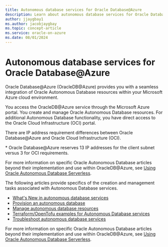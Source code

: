```yaml
---
title: Autonomous database services for Oracle Database@Azure
description: Learn about autonomous database services for Oracle Database@Azure.
author: jjaygbay1
ms.author: jacobjaygbay
ms.topic: concept-article
ms.service: oracle-on-azure
ms.date: 08/01/2024
---
```


# Autonomous database services for Oracle Database@Azure

Oracle Database@Azure (OracleDB@Azure) provides you with a seamless integration of Oracle Autonomous Database resources within your Microsoft Azure cloud environment.

You access the OracleDB@Azure service through the Microsoft Azure portal. You create and manage Oracle Autonomous Database resources. For additional Autonomous Database functionality, you have direct access to the Oracle Cloud Infrastructure (OCI) portal.

There are IP address requirement differences between Oracle Database@Azure and Oracle Cloud Infrastructure (OCI).

\* Oracle Database@Azure reserves 13 IP addresses for the client subnet versus 3 for OCI requirements.

For more information on specific Oracle Autonomous Database articles beyond their implementation and use within OracleDB@Azure, see [Using Oracle Autonomous Database Serverless](https://docs.oracle.com/en/cloud/paas/autonomous-database/serverless/adbsb/index.html).

The following articles provide specifics of the creation and management tasks associated with Autonomous Database services.

* [What's New in autonomous database services](oracle-database-whats-new-autonomous-database-services.md)
* [Provision an autonomous database](oracle-database-provision-autonomous-database.md)
* [Manage autonomous database resources](provision-manage-oracle-resources.md)
* [Terraform/OpenTofu examples for Autonomous Database services](oracle-database-examples-autonomous-database-services.md)
* [Troubleshoot autonomous database services](oracle-database-troubleshoot-autonomous-database-services.md)

For more information on specific Oracle Autonomous Database articles beyond their implementation and use within OracleDB@Azure, see [Using Oracle Autonomous Database Serverless](https://docs.oracle.com/en/cloud/paas/autonomous-database/serverless/adbsb/index.html).

